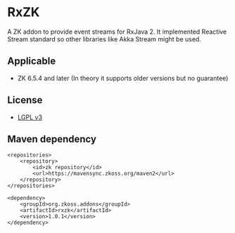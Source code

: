 RxZK
========================
A ZK addon to provide event streams for RxJava 2. It implemented Reactive Stream standard so other libraries like Akka Stream might be used.

## Applicable
 * ZK 6.5.4 and later (In theory it supports older versions but no guarantee)

## License
 * [LGPL v3](https://www.gnu.org/licenses/lgpl-2.1.html)

## Maven dependency

    <repositories>
        <repository>
            <id>zk repository</id>
            <url>https://mavensync.zkoss.org/maven2</url>
        </repository>
    </repositories>

    <dependency>
        <groupId>org.zkoss.addons</groupId>
        <artifactId>rxzk</artifactId>
        <version>1.0.1</version>
    </dependency>
